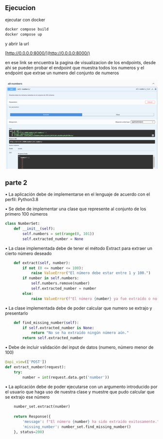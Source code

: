 ## Ejecucion
ejecutar con docker
```sh
docker compose build
docker compose up
```

y abrir la url 

[http://0.0.0.0:8000/](http://0.0.0.0:8000/)

en ese link se encuentra la pagina de visualizacion de los endpoints, desde ahi se pueden probar el endpoint que muestra todos los numeros y el endpoint que extrae un numero del conjunto de numeros 

![swagger](https://raw.githubusercontent.com/okadath/prueba-parte-2/refs/heads/master/swagger.png)


## parte 2
• La aplicación debe de implementarse en el lenguaje de acuerdo con el perfil:
Python3.8

• Se debe de implementar una clase que represente al conjunto de los primero 100 números
```py
class NumberSet:
    def __init__(self):
        self.numbers = set(range(0, 101))
        self.extracted_number = None
```

• La clase implementada debe de tener el método Extract para extraer un cierto número deseado
```py
    def extract(self, number):
        if not (0 <= number <= 100):
            raise ValueError("El número debe estar entre 1 y 100.")
        if number in self.numbers:
            self.numbers.remove(number)
            self.extracted_number = number
        else:
            raise ValueError(f"El número {number} ya fue extraído o no está en el conjunto.")

```

• La clase implementada debe de poder calcular que numero se extrajo y presentarlo
```py
    def find_missing_number(self):
        if self.extracted_number is None:
            return "No se ha extraído ningún número aún."
        return self.extracted_number

```

• Debe de incluir validación del input de datos (numero, número menor de 100)
```py
@api_view(['POST'])
def extract_number(request):
    try:
        number = int(request.data.get('number')) 

```

• La aplicación debe de poder ejecutarse con un argumento introducido por el usuario que haga uso de nuestra clase y muestre que pudo calcular que se extrajo ese número

```py
    number_set.extract(number)

    return Response({
        'message': f"El número {number} ha sido extraído exitosamente.",
        'missing_number': number_set.find_missing_number()
    }, status=200)

```
